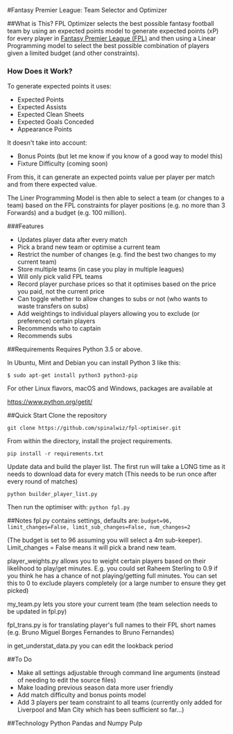 #Fantasy Premier League: Team Selector and Optimizer

##What is This?
FPL Optimizer selects the best possible fantasy football team by using an expected points model to generate expected points (xP) for every player in [Fantasy Premier League (FPL)](https://fantasy.premierleague.com/) and then using a Linear Programming model to select the best possible combination of players given a limited budget (and other constraints). 
 
 ### How Does it Work?
 To generate expected points it uses:
 * Expected Points
 * Expected Assists
 * Expected Clean Sheets
 * Expected Goals Conceded
 * Appearance Points
 
 It doesn't take into account:
 * Bonus Points (but let me know if you know of a good way to model this)
 * Fixture Difficulty (coming soon)
 
 From this, it can generate an expected points value per player per match and from there expected value.
 
 The Liner Programming Model is then able to select a team (or changes to a team) based on the FPL constraints for player positions (e.g. no more than 3 Forwards) and a budget (e.g. 100 million).
 
 ###Features
 * Updates player data after every match
 * Pick a brand new team or optimise a current team
 * Restrict the number of changes (e.g. find the best two changes to my current team)
 * Store multiple teams (in case you play in multiple leagues)
 * Will only pick valid FPL teams
 * Record player purchase prices so that it optimises based on the price you paid, not the current price 
 * Can toggle whether to allow changes to subs or not (who wants to waste transfers on subs)
 * Add weightings to individual players allowing you to exclude (or preference) certain players
 * Recommends who to captain
 * Recommends subs
 
 ##Requirements
 Requires Python 3.5 or above. 
 
 In Ubuntu, Mint and Debian you can install Python 3 like this:

`$ sudo apt-get install python3 python3-pip`

For other Linux flavors, macOS and Windows, packages are available at

https://www.python.org/getit/

##Quick Start
Clone the repository 

`git clone https://github.com/spinalwiz/fpl-optimiser.git`

From within the directory, install the project requirements. 
 
`pip install -r requirements.txt`

Update data and build the player list. The first run will take a LONG time as it needs to download data for every match 
(This needs to be run once after every round of matches)

`python builder_player_list.py`

Then run the optimiser with:
`python fpl.py`




##Notes
fpl.py contains settings, defaults are:
`budget=96, limit_changes=False, limit_sub_changes=False, num_changes=2`

(The budget is set to 96 assuming you will select a 4m sub-keeper). Limit_changes = False means it will pick a brand new team. 

player_weights.py allows you to weight certain players based on their likelihood to play/get minutes. E.g. you could set Raheem Sterling to 0.9 if you think he has a chance of not playing/getting full minutes. You can set this to 0 to exclude players completely (or a large number to ensure they get picked)

my_team.py lets you store your current team (the team selection needs to be updated in fpl.py)

fpl_trans.py is for translating player's full names to their FPL short names (e.g. Bruno Miguel Borges Fernandes to Bruno Fernandes)

in get_understat_data.py you can edit the lookback period

##To Do
* Make all settings adjustable through command line arguments (instead of needing to edit the source files)
* Make loading previous season data more user friendly
* Add match difficulty and bonus points model
* Add 3 players per team constraint to all teams (currently only added for Liverpool and Man City which has been sufficient so far...)

##Technology
Python
Pandas and Numpy
Pulp




 